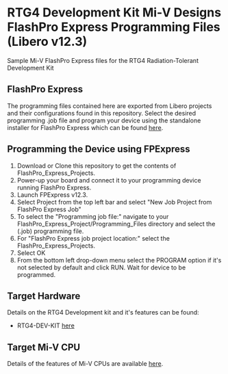 # RTG4 Development Kit Mi-V Designs FlashPro Express Programming Files (Libero v12.3)

Sample Mi-V FlashPro Express files for the RTG4 Radiation-Tolerant Development Kit

## FlashPro Express
The programming files contained here are exported from Libero projects and their configurations found in this repository.
Select the desired programming .job file and program your device using the standalone installer for FlashPro Express
which can be found [here](https://www.microsemi.com/product-directory/programming/4977-flashpro#software).

## Programming the Device using FPExpress
1. Download or Clone this repository to get the contents of FlashPro_Express_Projects.
2. Power-up your board and connect it to your programming device running FlashPro Express.
3. Launch FPExpress v12.3.
4. Select Project from the top left bar and select "New Job Project from FlashPro Express Job"
5. To select the "Programming job file:" navigate to your FlashPro_Express_Project/Programming_Files directory 
   and select the (.job) programming file.
6. For "FlashPro Express job project location:" select the FlashPro_Express_Projects.
8. Select OK
7. From the bottom left drop-down menu select the PROGRAM option if it's not selected by default and click RUN.
   Wait for device to be programmed.

## Target Hardware
Details on the RTG4 Development kit and it's features can be found:
* RTG4-DEV-KIT [here](https://www.microsemi.com/product-directory/dev-kits-solutions/3865-rtg4-kits)

## Target Mi-V CPU
Details of the features of Mi-V CPUs are available [here](https://github.com/RISCV-on-Microsemi-FPGA/CPUs).
